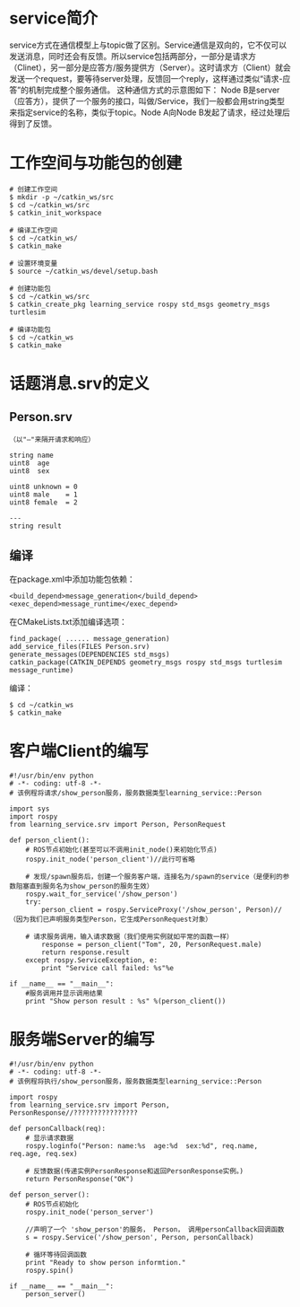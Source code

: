 # service简介
service方式在通信模型上与topic做了区别。Service通信是双向的，它不仅可以发送消息，同时还会有反馈。所以service包括两部分，一部分是请求方（Clinet），另一部分是应答方/服务提供方（Server）。这时请求方（Client）就会发送一个request，要等待server处理，反馈回一个reply，这样通过类似“请求-应答”的机制完成整个服务通信。
这种通信方式的示意图如下：
Node B是server（应答方），提供了一个服务的接口，叫做/Service，我们一般都会用string类型来指定service的名称，类似于topic。Node A向Node B发起了请求，经过处理后得到了反馈。

# 工作空间与功能包的创建
```
# 创建工作空间
$ mkdir -p ~/catkin_ws/src
$ cd ~/catkin_ws/src
$ catkin_init_workspace

# 编译工作空间
$ cd ~/catkin_ws/
$ catkin_make

# 设置环境变量
$ source ~/catkin_ws/devel/setup.bash

# 创建功能包
$ cd ~/catkin_ws/src
$ catkin_create_pkg learning_service rospy std_msgs geometry_msgs turtlesim

# 编译功能包
$ cd ~/catkin_ws
$ catkin_make
```
# 话题消息.srv的定义

## Person.srv
```
（以"—"来隔开请求和响应）

string name
uint8  age
uint8  sex

uint8 unknown = 0
uint8 male    = 1
uint8 female  = 2

---
string result
```
## 编译

在package.xml中添加功能包依赖：
```
<build_depend>message_generation</build_depend>
<exec_depend>message_runtime</exec_depend>
```
在CMakeLists.txt添加编译选项：
```
find_package( ...... message_generation)
add_service_files(FILES Person.srv)
generate_messages(DEPENDENCIES std_msgs)
catkin_package(CATKIN_DEPENDS geometry_msgs rospy std_msgs turtlesim message_runtime)
```
编译：
```
$ cd ~/catkin_ws
$ catkin_make
```

# 客户端Client的编写
```
#!/usr/bin/env python
# -*- coding: utf-8 -*-
# 该例程将请求/show_person服务，服务数据类型learning_service::Person

import sys
import rospy
from learning_service.srv import Person, PersonRequest

def person_client():
    # ROS节点初始化(甚至可以不调用init_node()来初始化节点)
    rospy.init_node('person_client')//此行可省略
    
    # 发现/spawn服务后，创建一个服务客户端，连接名为/spawn的service（是便利的参数阻塞直到服务名为show_person的服务生效）
    rospy.wait_for_service('/show_person')
    try:
        person_client = rospy.ServiceProxy('/show_person', Person)//（因为我们已声明服务类型Person，它生成PersonRequest对象）

	# 请求服务调用，输入请求数据（我们使用实例就如平常的函数一样）
        response = person_client("Tom", 20, PersonRequest.male)
        return response.result
    except rospy.ServiceException, e:
        print "Service call failed: %s"%e

if __name__ == "__main__":
    #服务调用并显示调用结果
    print "Show person result : %s" %(person_client())
```
# 服务端Server的编写
```
#!/usr/bin/env python
# -*- coding: utf-8 -*-
# 该例程将执行/show_person服务，服务数据类型learning_service::Person

import rospy
from learning_service.srv import Person, PersonResponse//????????????????

def personCallback(req):
    # 显示请求数据
    rospy.loginfo("Person: name:%s  age:%d  sex:%d", req.name, req.age, req.sex)

    # 反馈数据(传递实例PersonResponse和返回PersonResponse实例。)
    return PersonResponse("OK")

def person_server():
    # ROS节点初始化
    rospy.init_node('person_server')

    //声明了一个 'show_person'的服务， Person， 调用personCallback回调函数
    s = rospy.Service('/show_person', Person, personCallback)

    # 循环等待回调函数
    print "Ready to show person informtion."
    rospy.spin()

if __name__ == "__main__":
    person_server()
```
